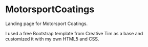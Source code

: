 # MotorsportCoatings

Landing page for Motorsport Coatings.

I used a free Bootstrap template from Creative Tim as a base and customized it with my own HTML5 and CSS.
